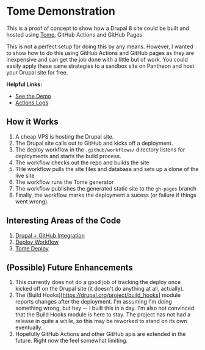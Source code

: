 # Tome Demonstration

This is a proof of concept to show how a Drupal 8 site could be built and hosted using [Tome](https://drupal.org/project/tome), GitHub Actions and GitHub Pages. 

This is not a perfect setup for doing this by any means. However, I wanted to show how to do this using GitHub Actions and GitHub pages as they are inexpensive and can get the job done with a little but of work. You could easily apply these same strategies to a sandbox site on Pantheon and host your Drupal site for free.

**Helpful Links:**
* [See the Demo](https://tome.curtisogle.com)
* [Actions Logs](https://github.com/daceej/d8-tome-gh-actions/actions)

## How it Works

1. A cheap VPS is hosting the Drupal site.
1. The Drupal site calls out to GitHub and kicks off a deployment.
1. The deploy workflow in the `.github/workflows/` directory listens for deployments and starts the build process.
1. The workflow checks out the repo and builds the site
1. THe workflow pulls the site files and database and sets up a clone of the live site
1. The workflow runs the Tome generator 
1. The workflow publishes the generated static site to the `gh-pages` branch
1. Finally, the workflow marks the deployment a sucess (or failure if things went wrong).


## Interesting Areas of the Code

1. [Drupal + GitHub Integration](docroot/modules/custom/tome_deploy_gh_actions/src/Plugin/FrontendEnvironment/GitHubActionsFrontendEnvironment.php)
1. [Deploy Workflow](.github/workflows/deploy-github-pages.yml)
1. [Tome Deploy](private/scripts/deploy-tome.sh)


## (Possible) Future Enhancements

1. This currently does not do a good job of tracking the deploy once kicked off on the Drupal site (it doesn't do anything at all, actually).
1. The (Build Hooks)[https://drupal.org/project/build_hooks] module reports changes after the deployment. I'm assuming I'm doing something wrong, but hey -- I built this in a day. I'm also not convinced that the Build Hooks module is here to stay. The project has not had a release in quite a while, so this may be reworked to stand on its own eventually.
1. Hopefully GitHub Actions and other GitHub apis are extended in the future. Right now the feel somewhat limiting.